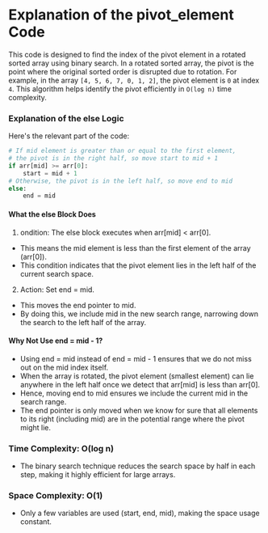 # Explanation of the pivot_element Code

This code is designed to find the index of the pivot element in a rotated sorted array using binary search. In a rotated sorted array, the pivot is the point where the original sorted order is disrupted due to rotation. For example, in the array `[4, 5, 6, 7, 0, 1, 2]`, the pivot element is `0` at index `4`. This algorithm helps identify the pivot efficiently in `O(log n)` time complexity.



### Explanation of the else Logic
Here's the relevant part of the code:

```python
# If mid element is greater than or equal to the first element,
# the pivot is in the right half, so move start to mid + 1
if arr[mid] >= arr[0]:
    start = mid + 1
# Otherwise, the pivot is in the left half, so move end to mid
else:
    end = mid
```
#### What the else Block Does
1. ondition: The else block executes when arr[mid] < arr[0].
- This means the mid element is less than the first element of the array (arr[0]).
- This condition indicates that the pivot element lies in the left half of the current search space.
2. Action: Set end = mid.
- This moves the end pointer to mid.
- By doing this, we include mid in the new search range, narrowing down the search to the left half of the array.

#### Why Not Use end = mid - 1?
- Using end = mid instead of end = mid - 1 ensures that we do not miss out on the mid index itself.
- When the array is rotated, the pivot element (smallest element) can lie anywhere in the left half once we detect that arr[mid] is less than arr[0].
- Hence, moving end to mid ensures we include the current mid in the search range.
- The end pointer is only moved when we know for sure that all elements to its right (including mid) are in the potential range where the pivot might lie.

### Time Complexity: O(log n)
- The binary search technique reduces the search space by half in each step, making it highly efficient for large arrays.

### Space Complexity: O(1)
- Only a few variables are used (start, end, mid), making the space usage constant.
